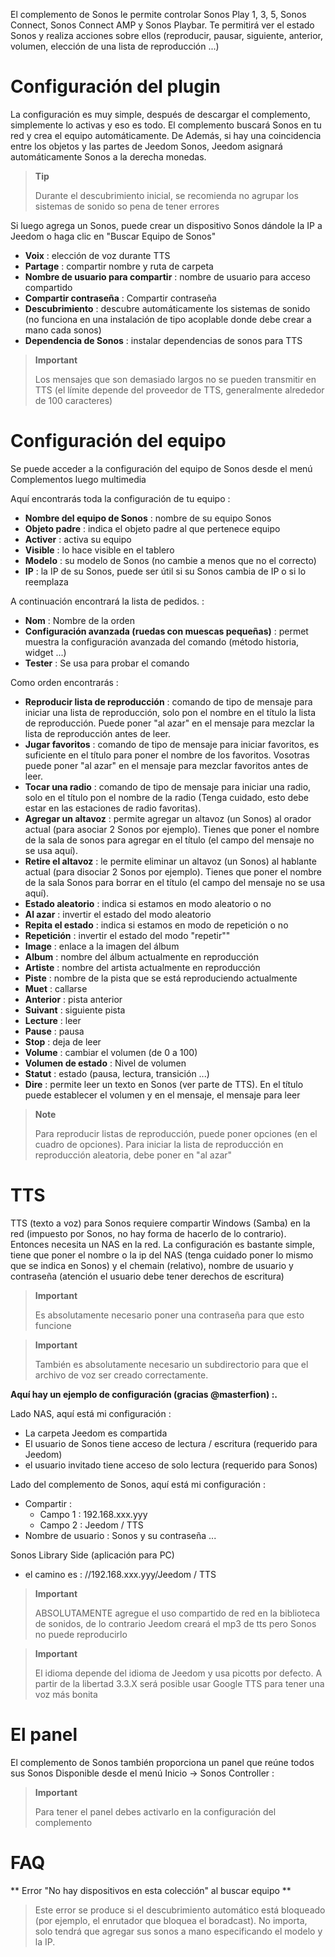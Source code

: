 El complemento de Sonos le permite controlar Sonos Play 1, 3, 5, Sonos Connect,
Sonos Connect AMP y Sonos Playbar. Te permitirá ver el estado
Sonos y realiza acciones sobre ellos (reproducir, pausar, siguiente,
anterior, volumen, elección de una lista de reproducción ...)

# Configuración del plugin

La configuración es muy simple, después de descargar el complemento,
simplemente lo activas y eso es todo. El complemento buscará
Sonos en tu red y crea el equipo automáticamente. De
Además, si hay una coincidencia entre los objetos y las partes de Jeedom
Sonos, Jeedom asignará automáticamente Sonos a la derecha
monedas.

> **Tip**
>
> Durante el descubrimiento inicial, se recomienda no agrupar los sistemas de sonido so pena de tener errores

Si luego agrega un Sonos, puede crear un dispositivo
Sonos dándole la IP a Jeedom o haga clic en "Buscar
Equipo de Sonos"

-   **Voix** : elección de voz durante TTS
-   **Partage** : compartir nombre y ruta de carpeta
-   **Nombre de usuario para compartir** : nombre de usuario para
    acceso compartido
-   **Compartir contraseña** : Compartir contraseña
-   **Descubrimiento** : descubre automáticamente los sistemas de sonido (no funciona
    en una instalación de tipo acoplable donde debe crear a mano
    cada sonos)
-   **Dependencia de Sonos** : instalar dependencias de sonos para TTS

> **Important**
>
> Los mensajes que son demasiado largos no se pueden transmitir en TTS (el límite
> depende del proveedor de TTS, generalmente alrededor de 100 caracteres)

# Configuración del equipo

Se puede acceder a la configuración del equipo de Sonos desde el menú
Complementos luego multimedia

Aquí encontrarás toda la configuración de tu equipo :

-   **Nombre del equipo de Sonos** : nombre de su equipo Sonos
-   **Objeto padre** : indica el objeto padre al que pertenece
    equipo
-   **Activer** : activa su equipo
-   **Visible** : lo hace visible en el tablero
-   **Modelo** : su modelo de Sonos (no cambie a menos que
    no el correcto)
-   **IP** : la IP de su Sonos, puede ser útil si su Sonos cambia
    de IP o si lo reemplaza

A continuación encontrará la lista de pedidos. :

-   **Nom** : Nombre de la orden
-   **Configuración avanzada (ruedas con muescas pequeñas)** : permet
    muestra la configuración avanzada del comando (método
    historia, widget ...)
-   **Tester** : Se usa para probar el comando

Como orden encontrarás :

-   **Reproducir lista de reproducción** : comando de tipo de mensaje para iniciar
    una lista de reproducción, solo pon el nombre en el título
    la lista de reproducción. Puede poner "al azar" en el mensaje para mezclar
    la lista de reproducción antes de leer.
-   **Jugar favoritos** :  comando de tipo de mensaje para iniciar
    favoritos, es suficiente en el título para poner el nombre de los favoritos. Vosotras
    puede poner "al azar" en el mensaje para mezclar favoritos antes de leer.
-   **Tocar una radio** : comando de tipo de mensaje para iniciar
    una radio, solo en el título pon el nombre de la radio
    (Tenga cuidado, esto debe estar en las estaciones de radio favoritas).
-   **Agregar un altavoz** : permite agregar un altavoz
    (un Sonos) al orador actual (para asociar 2 Sonos
    por ejemplo). Tienes que poner el nombre de la sala de sonos para agregar
    en el título (el campo del mensaje no se usa aquí).
-   **Retire el altavoz** : le permite eliminar un altavoz
    (un Sonos) al hablante actual (para disociar 2 Sonos
    por ejemplo). Tienes que poner el nombre de la sala Sonos para borrar
    en el título (el campo del mensaje no se usa aquí).
-   **Estado aleatorio** : indica si estamos en modo aleatorio o no
-   **Al azar** : invertir el estado del modo aleatorio
-   **Repita el estado** : indica si estamos en modo de repetición o no
-   **Repetición** : invertir el estado del modo "repetir""
-   **Image** : enlace a la imagen del álbum
-   **Album** : nombre del álbum actualmente en reproducción
-   **Artiste** : nombre del artista actualmente en reproducción
-   **Piste** : nombre de la pista que se está reproduciendo actualmente
-   **Muet** : callarse
-   **Anterior** : pista anterior
-   **Suivant** : siguiente pista
-   **Lecture** : leer
-   **Pause** : pausa
-   **Stop** : deja de leer
-   **Volume** : cambiar el volumen (de 0 a 100)
-   **Volumen de estado** : Nivel de volumen
-   **Statut** : estado (pausa, lectura, transición ...)
-   **Dire** : permite leer un texto en Sonos (ver parte de TTS).
    En el título puede establecer el volumen y en el mensaje, el
    mensaje para leer

> **Note**
>
> Para reproducir listas de reproducción, puede poner opciones (en el
> cuadro de opciones). Para iniciar la lista de reproducción en reproducción aleatoria, debe
> poner en "al azar"

# TTS

TTS (texto a voz) para Sonos requiere compartir
Windows (Samba) en la red (impuesto por Sonos, no hay forma de hacerlo
de lo contrario). Entonces necesita un NAS en la red. La configuración es
bastante simple, tiene que poner el nombre o la ip del NAS (tenga cuidado
poner lo mismo que se indica en Sonos) y el chemain
(relativo), nombre de usuario y contraseña (atención
el usuario debe tener derechos de escritura)

> **Important**
>
> Es absolutamente necesario poner una contraseña para que esto funcione

> **Important**
>
> También es absolutamente necesario un subdirectorio para que el archivo de voz
> ser creado correctamente.

**Aquí hay un ejemplo de configuración (gracias @masterfion) :.**

Lado NAS, aquí está mi configuración :

-   La carpeta Jeedom es compartida
-   El usuario de Sonos tiene acceso de lectura / escritura (requerido
    para Jeedom)
-   el usuario invitado tiene acceso de solo lectura (requerido para
    Sonos)

Lado del complemento de Sonos, aquí está mi configuración :

-   Compartir :
    -   Campo 1 : 192.168.xxx.yyy
    -   Campo 2 : Jeedom / TTS
-   Nombre de usuario : Sonos y su contraseña ...

Sonos Library Side (aplicación para PC)
-   el camino es : //192.168.xxx.yyy/Jeedom / TTS

> **Important**
>
> ABSOLUTAMENTE agregue el uso compartido de red en la biblioteca de sonidos, de lo contrario Jeedom creará el mp3 de tts pero Sonos no puede reproducirlo

> **Important**
>
> El idioma depende del idioma de Jeedom y usa picotts por defecto. A partir de la libertad 3.3.X será posible usar Google TTS para tener una voz más bonita


# El panel

El complemento de Sonos también proporciona un panel que reúne todos sus
Sonos Disponible desde el menú Inicio → Sonos Controller :

> **Important**
>
> Para tener el panel debes activarlo en la configuración del complemento

# FAQ

** Error "No hay dispositivos en esta colección" al buscar equipo **
>
> Este error se produce si el descubrimiento automático está bloqueado (por ejemplo, el enrutador que bloquea el boradcast). No importa, solo tendrá que agregar sus sonos a mano especificando el modelo y la IP.
